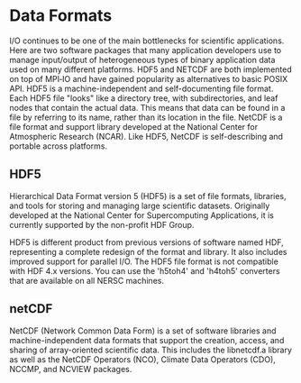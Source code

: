 # Data Formats

I/O continues to be one of the main bottlenecks for scientific applications.  Here are two software packages that many application developers use to manage input/output of heterogeneous types of binary application data used on many different platforms.  HDF5 and NETCDF are both implemented on top of MPI‐IO and have gained popularity as alternatives to  basic POSIX API.  HDF5 is a machine-independent and self-documenting file format. Each HDF5 file "looks" like a directory tree, with subdirectories, and leaf nodes that contain the actual data. This means that data can be found in a file by referring to its name, rather than its location in the file.  NetCDF is a file format and support library developed at the National Center for Atmospheric Research (NCAR).  Like HDF5, NetCDF is self-describing and portable across platforms.

## HDF5

Hierarchical Data Format version 5 (HDF5) is a set of file formats, libraries, and tools for storing and managing large scientific datasets. Originally developed at the National Center for Supercomputing Applications, it is currently supported by the non-profit HDF Group.

HDF5 is different product from previous versions of software named HDF, representing a complete redesign of the format and library.  It also includes improved support for parallel I/O. The HDF5 file format is not compatible with HDF 4.x versions. You can use the 'h5toh4' and 'h4toh5' converters that are available on all NERSC machines. 

## netCDF

NetCDF (Network Common Data Form) is a set of software libraries and machine-independent data formats that support the creation, access, and sharing of array-oriented scientific data.  This includes the libnetcdf.a library as well as the NetCDF Operators (NCO), Climate Data Operators (CDO), NCCMP, and NCVIEW packages.
